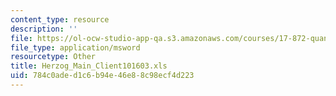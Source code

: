 ```yaml
---
content_type: resource
description: ''
file: https://ol-ocw-studio-app-qa.s3.amazonaws.com/courses/17-872-quantitative-research-in-political-science-and-public-policy-spring-2004/784c0aded1c6b94e46e88c98ecf4d223_Herzog_Main_Client101603.xls
file_type: application/msword
resourcetype: Other
title: Herzog_Main_Client101603.xls
uid: 784c0ade-d1c6-b94e-46e8-8c98ecf4d223
---
```

